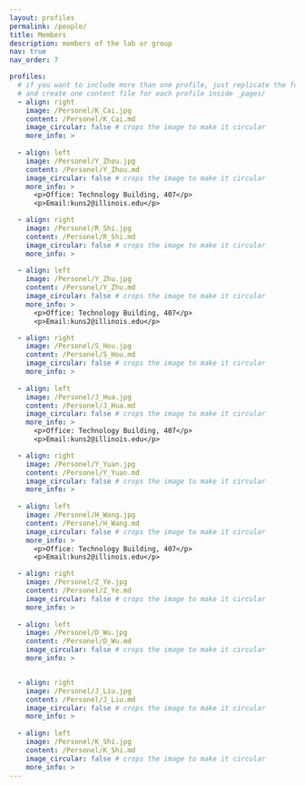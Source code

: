 ```yaml
---
layout: profiles
permalink: /people/
title: Members
description: members of the lab or group
nav: true
nav_order: 7

profiles:
  # if you want to include more than one profile, just replicate the following block
  # and create one content file for each profile inside _pages/
  - align: right
    image: /Personel/K_Cai.jpg
    content: /Personel/K_Cai.md
    image_circular: false # crops the image to make it circular
    more_info: >
      
  - align: left
    image: /Personel/Y_Zhou.jpg
    content: /Personel/Y_Zhou.md
    image_circular: false # crops the image to make it circular
    more_info: >
      <p>Office: Technology Building, 407</p>
      <p>Email:kuns2@illinois.edu</p>

  - align: right
    image: /Personel/R_Shi.jpg
    content: /Personel/R_Shi.md
    image_circular: false # crops the image to make it circular
    more_info: >
      
  - align: left
    image: /Personel/Y_Zhu.jpg
    content: /Personel/Y_Zhu.md
    image_circular: false # crops the image to make it circular
    more_info: >
      <p>Office: Technology Building, 407</p>
      <p>Email:kuns2@illinois.edu</p>

  - align: right
    image: /Personel/S_Hou.jpg
    content: /Personel/S_Hou.md
    image_circular: false # crops the image to make it circular
    more_info: >
      
  - align: left
    image: /Personel/J_Hua.jpg
    content: /Personel/J_Hua.md
    image_circular: false # crops the image to make it circular
    more_info: >
      <p>Office: Technology Building, 407</p>
      <p>Email:kuns2@illinois.edu</p>

  - align: right
    image: /Personel/Y_Yuan.jpg
    content: /Personel/Y_Yuan.md
    image_circular: false # crops the image to make it circular
    more_info: >
      
  - align: left
    image: /Personel/H_Wang.jpg
    content: /Personel/H_Wang.md
    image_circular: false # crops the image to make it circular
    more_info: >
      <p>Office: Technology Building, 407</p>
      <p>Email:kuns2@illinois.edu</p>

  - align: right
    image: /Personel/Z_Ye.jpg
    content: /Personel/Z_Ye.md
    image_circular: false # crops the image to make it circular
    more_info: >
      
  - align: left
    image: /Personel/D_Wu.jpg
    content: /Personel/D_Wu.md
    image_circular: false # crops the image to make it circular
    more_info: >


  - align: right
    image: /Personel/J_Liu.jpg
    content: /Personel/J_Liu.md
    image_circular: false # crops the image to make it circular
    more_info: >
    
  - align: left
    image: /Personel/K_Shi.jpg
    content: /Personel/K_Shi.md
    image_circular: false # crops the image to make it circular
    more_info: >
---
```

